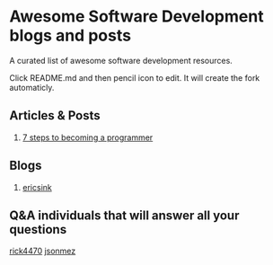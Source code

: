 Awesome Software Development blogs and posts
==================

A curated list of awesome software development resources.

Click README.md and then pencil icon to edit. It will create the fork automaticly.

## Articles & Posts
  1. [7 steps to becoming a programmer](http://codewithintent.com/7-steps-to-becoming-a-programmer/)

## Blogs
  1. [ericsink](http://ericsink.com/)

## Q&A individuals that will answer all your questions
[rick4470](https://twitter.com/rick4470)
[jsonmez](https://twitter.com/jsonmez)
